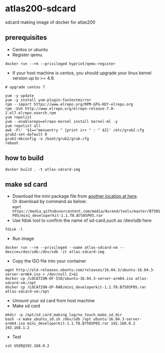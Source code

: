 # atlas200-sdcard
sdcard making image of docker for atlas200
## prerequisites 
* Centos or ubuntu
* Register qemu.
```shell
docker run --rm --privileged hypriot/qemu-register
```
* If your host machine is centos, you should upgrade your linux kernel version up to >= 4.9.
```shell
# upgrade centos 7

yum -y update
yum -y install yum-plugin-fastestmirror
rpm --import https://www.elrepo.org/RPM-GPG-KEY-elrepo.org
rpm -Uvh http://www.elrepo.org/elrepo-release-7.0-2.el7.elrepo.noarch.rpm
yum repolist
yum --enablerepo=elrepo-kernel install kernel-ml -y
yum repolist all
awk -F\' '$1=="menuentry " {print i++ " : " $2}' /etc/grub2.cfg
grub2-set-default 0
grub2-mkconfig -o /boot/grub2/grub.cfg
reboot
```
## how to build 
```docker build . -t atlas-sdcard-img```
## make sd card
* Download the mini package file from [another location at here](https://github.com/Ascend/tools/blob/master/B750SP05/mini_developerkit-1.1.T8.B750SP05.rar).  
Or download by command as below:  
```wget https://media.githubusercontent.com/media/Ascend/tools/master/B750SP05/mini_developerkit-1.1.T8.B750SP05.rar ```
* Use fdisk tool to confirm the name of sd-card,such as /dev/sdb here
```shell
fdisk -l
```
* Run image
```shell
docker run --rm --privileged --name atlas-sdcard-vm --device=/dev/sdb:/dev/sdb -it atlas-sdcard-img
```
* Copy the ISO file into your container
```shell
wget http://old-releases.ubuntu.com/releases/16.04.3/ubuntu-16.04.3-server-arm64.iso > /dev/null 2>&1
docker cp /LOCATION-OF-ISO/ubuntu-16.04.3-server-arm64.iso atlas-sdcard-vm:/opt
docker cp /LOCATION-OF-RAR/mini_developerkit-1.1.T8.B750SP05.rar atlas-sdcard-vm:/opt
```
* Umount your sd card from host machine
* Make sd card
```shell
mkdir -p /opt/sd_card_making_log/no_touch_make_sd_dir
bash -x make_ubuntu_sd.sh /dev/sdb /opt ubuntu-16.04.3-server-arm64.iso mini_developerkit-1.1.T8.B750SP05.rar 192.168.0.2 192.168.1.2
```
* Test
```shell
ssh USER@192.168.0.2
```


